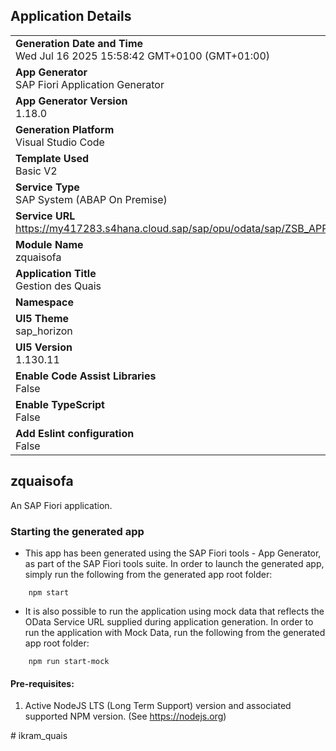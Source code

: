 ## Application Details
|               |
| ------------- |
|**Generation Date and Time**<br>Wed Jul 16 2025 15:58:42 GMT+0100 (GMT+01:00)|
|**App Generator**<br>SAP Fiori Application Generator|
|**App Generator Version**<br>1.18.0|
|**Generation Platform**<br>Visual Studio Code|
|**Template Used**<br>Basic V2|
|**Service Type**<br>SAP System (ABAP On Premise)|
|**Service URL**<br>https://my417283.s4hana.cloud.sap/sap/opu/odata/sap/ZSB_APP_QUAIS_FF|
|**Module Name**<br>zquaisofa|
|**Application Title**<br>Gestion des Quais|
|**Namespace**<br>|
|**UI5 Theme**<br>sap_horizon|
|**UI5 Version**<br>1.130.11|
|**Enable Code Assist Libraries**<br>False|
|**Enable TypeScript**<br>False|
|**Add Eslint configuration**<br>False|

## zquaisofa

An SAP Fiori application.

### Starting the generated app

-   This app has been generated using the SAP Fiori tools - App Generator, as part of the SAP Fiori tools suite.  In order to launch the generated app, simply run the following from the generated app root folder:

```
    npm start
```

- It is also possible to run the application using mock data that reflects the OData Service URL supplied during application generation.  In order to run the application with Mock Data, run the following from the generated app root folder:

```
    npm run start-mock
```

#### Pre-requisites:

1. Active NodeJS LTS (Long Term Support) version and associated supported NPM version.  (See https://nodejs.org)


#   i k r a m _ q u a i s  
 